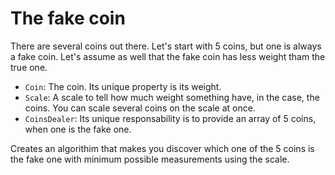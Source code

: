 # The fake coin

There are several coins out there. Let's start with 5 coins, but one is always a fake coin. Let's assume as well that the fake coin has less weight tham the true one.

* `Coin`: The coin. Its unique property is its weight.
* `Scale`: A scale to tell how much weight something have, in the case, the coins. You can scale several coins on the scale at once.
* `CoinsDealer`: Its unique responsability is to provide an array of 5 coins, when one is the fake one.

Creates an algorithim that makes you discover which one of the 5 coins is the fake one with minimum possible measurements using the scale.
